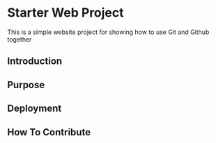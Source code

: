 # Starter Web Project

This is a simple website project for
showing how to use Git and Github together

## Introduction

## Purpose

## Deployment 

## How To Contribute
